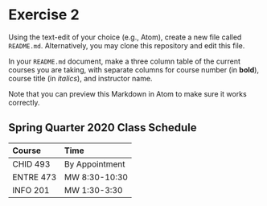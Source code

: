 # Exercise 2
Using the text-edit of your choice (e.g., Atom), create a new file called `README.md`. Alternatively, you may clone this repository and edit this file.

In your `README.md` document, make a three column table of the current courses you are taking, with separate columns for course number (in **bold**), course title (in _italics_), and instructor name.

Note that you can preview this Markdown in Atom to make sure it works correctly.

## Spring Quarter 2020 Class Schedule
|Course     |Time           |
|:----------|:--------------|
| CHID 493  | By Appointment|
| ENTRE 473 | MW 8:30-10:30 |
| INFO 201  | MW 1:30-3:30  |
